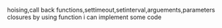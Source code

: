hoising,call back functions,settimeout,setinterval,arguements,parameters closures by using function i can implement some code 
